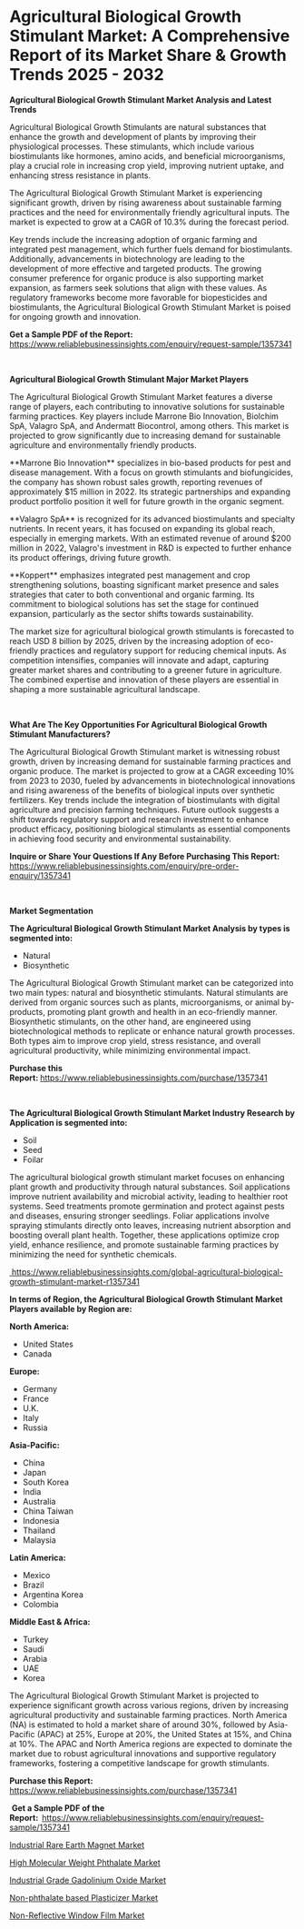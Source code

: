 <p><h1>Agricultural Biological Growth Stimulant Market: A Comprehensive Report of its Market Share & Growth Trends 2025 - 2032</h1></p><p><strong>Agricultural Biological Growth Stimulant Market Analysis and Latest Trends</strong></p>
<p><p>Agricultural Biological Growth Stimulants are natural substances that enhance the growth and development of plants by improving their physiological processes. These stimulants, which include various biostimulants like hormones, amino acids, and beneficial microorganisms, play a crucial role in increasing crop yield, improving nutrient uptake, and enhancing stress resistance in plants. </p><p>The Agricultural Biological Growth Stimulant Market is experiencing significant growth, driven by rising awareness about sustainable farming practices and the need for environmentally friendly agricultural inputs. The market is expected to grow at a CAGR of 10.3% during the forecast period. </p><p>Key trends include the increasing adoption of organic farming and integrated pest management, which further fuels demand for biostimulants. Additionally, advancements in biotechnology are leading to the development of more effective and targeted products. The growing consumer preference for organic produce is also supporting market expansion, as farmers seek solutions that align with these values. As regulatory frameworks become more favorable for biopesticides and biostimulants, the Agricultural Biological Growth Stimulant Market is poised for ongoing growth and innovation.</p></p>
<p><strong>Get a Sample PDF of the Report:&nbsp;</strong> <a href="https://www.reliablebusinessinsights.com/enquiry/request-sample/1357341?utm_campaign=60&utm_medium=2&utm_source=Github&utm_content=ia&utm_term=01022025&utm_id=agricultural-biological-growth-stimulant">https://www.reliablebusinessinsights.com/enquiry/request-sample/1357341</a></p>
<p>&nbsp;</p>
<p><strong>Agricultural Biological Growth Stimulant Major Market Players</strong></p>
<p><p>The Agricultural Biological Growth Stimulant Market features a diverse range of players, each contributing to innovative solutions for sustainable farming practices. Key players include Marrone Bio Innovation, Biolchim SpA, Valagro SpA, and Andermatt Biocontrol, among others. This market is projected to grow significantly due to increasing demand for sustainable agriculture and environmentally friendly products.</p><p>**Marrone Bio Innovation** specializes in bio-based products for pest and disease management. With a focus on growth stimulants and biofungicides, the company has shown robust sales growth, reporting revenues of approximately $15 million in 2022. Its strategic partnerships and expanding product portfolio position it well for future growth in the organic segment.</p><p>**Valagro SpA** is recognized for its advanced biostimulants and specialty nutrients. In recent years, it has focused on expanding its global reach, especially in emerging markets. With an estimated revenue of around $200 million in 2022, Valagro's investment in R&D is expected to further enhance its product offerings, driving future growth.</p><p>**Koppert** emphasizes integrated pest management and crop strengthening solutions, boasting significant market presence and sales strategies that cater to both conventional and organic farming. Its commitment to biological solutions has set the stage for continued expansion, particularly as the sector shifts towards sustainability.</p><p>The market size for agricultural biological growth stimulants is forecasted to reach USD 8 billion by 2025, driven by the increasing adoption of eco-friendly practices and regulatory support for reducing chemical inputs. As competition intensifies, companies will innovate and adapt, capturing greater market shares and contributing to a greener future in agriculture. The combined expertise and innovation of these players are essential in shaping a more sustainable agricultural landscape.</p></p>
<p>&nbsp;</p>
<p><strong>What Are The Key Opportunities For Agricultural Biological Growth Stimulant Manufacturers?</strong></p>
<p><p>The Agricultural Biological Growth Stimulant market is witnessing robust growth, driven by increasing demand for sustainable farming practices and organic produce. The market is projected to grow at a CAGR exceeding 10% from 2023 to 2030, fueled by advancements in biotechnological innovations and rising awareness of the benefits of biological inputs over synthetic fertilizers. Key trends include the integration of biostimulants with digital agriculture and precision farming techniques. Future outlook suggests a shift towards regulatory support and research investment to enhance product efficacy, positioning biological stimulants as essential components in achieving food security and environmental sustainability.</p></p>
<p><strong>Inquire or Share Your Questions If Any Before Purchasing This Report:</strong> <a href="https://www.reliablebusinessinsights.com/enquiry/pre-order-enquiry/1357341?utm_campaign=60&utm_medium=2&utm_source=Github&utm_content=ia&utm_term=01022025&utm_id=agricultural-biological-growth-stimulant">https://www.reliablebusinessinsights.com/enquiry/pre-order-enquiry/1357341</a></p>
<p>&nbsp;</p>
<p><strong>Market Segmentation</strong></p>
<p><strong>The Agricultural Biological Growth Stimulant Market Analysis by types is segmented into:</strong></p>
<p><ul><li>Natural</li><li>Biosynthetic</li></ul></p>
<p><p>The Agricultural Biological Growth Stimulant market can be categorized into two main types: natural and biosynthetic stimulants. Natural stimulants are derived from organic sources such as plants, microorganisms, or animal by-products, promoting plant growth and health in an eco-friendly manner. Biosynthetic stimulants, on the other hand, are engineered using biotechnological methods to replicate or enhance natural growth processes. Both types aim to improve crop yield, stress resistance, and overall agricultural productivity, while minimizing environmental impact.</p></p>
<p><strong>Purchase this Report:&nbsp;</strong><a href="https://www.reliablebusinessinsights.com/purchase/1357341?utm_campaign=60&utm_medium=2&utm_source=Github&utm_content=ia&utm_term=01022025&utm_id=agricultural-biological-growth-stimulant">https://www.reliablebusinessinsights.com/purchase/1357341</a></p>
<p>&nbsp;</p>
<p><strong>The Agricultural Biological Growth Stimulant Market Industry Research by Application is segmented into:</strong></p>
<p><ul><li>Soil</li><li>Seed</li><li>Foilar</li></ul></p>
<p><p>The agricultural biological growth stimulant market focuses on enhancing plant growth and productivity through natural substances. Soil applications improve nutrient availability and microbial activity, leading to healthier root systems. Seed treatments promote germination and protect against pests and diseases, ensuring stronger seedlings. Foliar applications involve spraying stimulants directly onto leaves, increasing nutrient absorption and boosting overall plant health. Together, these applications optimize crop yield, enhance resilience, and promote sustainable farming practices by minimizing the need for synthetic chemicals.</p></p>
<p><a href="https://www.reliablebusinessinsights.com/global-agricultural-biological-growth-stimulant-market-r1357341?utm_campaign=60&utm_medium=2&utm_source=Github&utm_content=ia&utm_term=01022025&utm_id=agricultural-biological-growth-stimulant">&nbsp;https://www.reliablebusinessinsights.com/global-agricultural-biological-growth-stimulant-market-r1357341</a></p>
<p><strong>In terms of Region, the Agricultural Biological Growth Stimulant Market Players available by Region are:</strong></p>
<p>
    <p> <strong> North America: </strong>
        <ul>
            <li>United States</li>
            <li>Canada</li>
        </ul>
        </p> 
    <p> <strong> Europe: </strong>
        <ul>
            <li>Germany</li>
            <li>France</li>
            <li>U.K.</li>
            <li>Italy</li>
            <li>Russia</li>
        </ul>
        </p> 
    <p> <strong> Asia-Pacific: </strong>
        <ul>
            <li>China</li>
            <li>Japan</li>
            <li>South Korea</li>
            <li>India</li>
            <li>Australia</li>
            <li>China Taiwan</li>
            <li>Indonesia</li>
            <li>Thailand</li>
            <li>Malaysia</li>
        </ul>
        </p> 
    <p> <strong> Latin America: </strong>
        <ul>
            <li>Mexico</li>
            <li>Brazil</li>
            <li>Argentina Korea</li>
            <li>Colombia</li>
        </ul>
        </p> 
    <p> <strong> Middle East & Africa: </strong>
        <ul>
            <li>Turkey</li>
            <li>Saudi</li>
            <li>Arabia</li>
            <li>UAE</li>
            <li>Korea</li>
        </ul>
    </p>
    </p>
<p><p>The Agricultural Biological Growth Stimulant Market is projected to experience significant growth across various regions, driven by increasing agricultural productivity and sustainable farming practices. North America (NA) is estimated to hold a market share of around 30%, followed by Asia-Pacific (APAC) at 25%, Europe at 20%, the United States at 15%, and China at 10%. The APAC and North America regions are expected to dominate the market due to robust agricultural innovations and supportive regulatory frameworks, fostering a competitive landscape for growth stimulants.</p></p>
<p><strong>Purchase this Report: </strong><a href="https://www.reliablebusinessinsights.com/purchase/1357341?utm_campaign=60&utm_medium=2&utm_source=Github&utm_content=ia&utm_term=01022025&utm_id=agricultural-biological-growth-stimulant">https://www.reliablebusinessinsights.com/purchase/1357341</a></p>
<p>&nbsp;<strong>Get a Sample PDF of the Report:&nbsp;&nbsp;</strong><a href="https://www.reliablebusinessinsights.com/enquiry/request-sample/1357341?utm_campaign=60&utm_medium=2&utm_source=Github&utm_content=ia&utm_term=01022025&utm_id=agricultural-biological-growth-stimulant">https://www.reliablebusinessinsights.com/enquiry/request-sample/1357341</a></p>
<p><strong></strong></p>
<p><p><a href="https://github.com/tjoensfibich/Market-Research-Report-List-1/blob/main/industrial-rare-earth-magnet-market.md?utm_campaign=60&utm_medium=2&utm_source=Github&utm_content=ia&utm_term=01022025&utm_id=agricultural-biological-growth-stimulant">Industrial Rare Earth Magnet Market</a></p><p><a href="https://github.com/alanepetevi/Market-Research-Report-List-1/blob/main/high-molecular-weight-phthalate-market.md?utm_campaign=60&utm_medium=2&utm_source=Github&utm_content=ia&utm_term=01022025&utm_id=agricultural-biological-growth-stimulant">High Molecular Weight Phthalate Market</a></p><p><a href="https://github.com/loppibsr/Market-Research-Report-List-1/blob/main/industrial-grade-gadolinium-oxide-market.md?utm_campaign=60&utm_medium=2&utm_source=Github&utm_content=ia&utm_term=01022025&utm_id=agricultural-biological-growth-stimulant">Industrial Grade Gadolinium Oxide Market</a></p><p><a href="https://github.com/rebheelder/Market-Research-Report-List-1/blob/main/non-phthalate-based-plasticizer-market.md?utm_campaign=60&utm_medium=2&utm_source=Github&utm_content=ia&utm_term=01022025&utm_id=agricultural-biological-growth-stimulant">Non-phthalate based Plasticizer Market</a></p><p><a href="https://github.com/iceknahomi/Market-Research-Report-List-1/blob/main/non-reflective-window-film-market.md?utm_campaign=60&utm_medium=2&utm_source=Github&utm_content=ia&utm_term=01022025&utm_id=agricultural-biological-growth-stimulant">Non-Reflective Window Film Market</a></p></p>